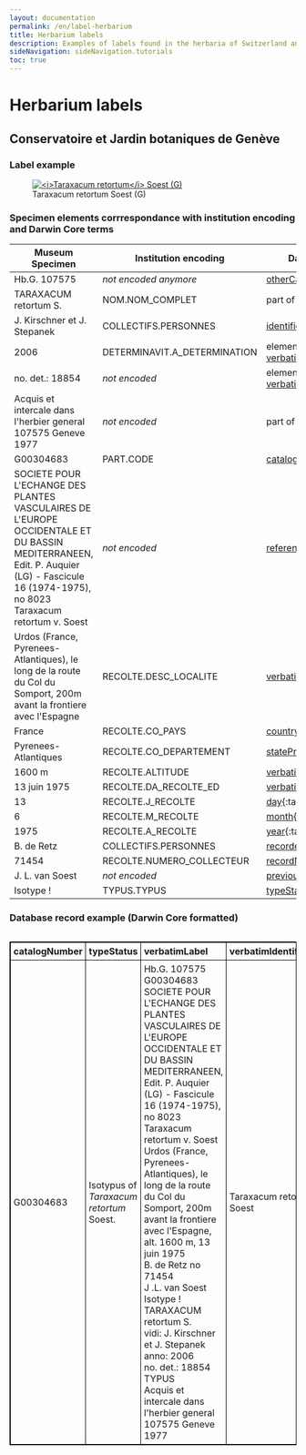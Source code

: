 ```yaml
---
layout: documentation
permalink: /en/label-herbarium
title: Herbarium labels
description: Examples of labels found in the herbaria of Switzerland and their corresponding Darwin Core encoding
sideNavigation: sideNavigation.tutorials
toc: true
---
```


<head>
  <!-- Lightbox2 CSS -->
  <link href="https://cdnjs.cloudflare.com/ajax/libs/lightbox2/2.11.3/css/lightbox.min.css" rel="stylesheet">
  
  <!-- Lightbox2 JavaScript -->
  <script src="https://cdnjs.cloudflare.com/ajax/libs/lightbox2/2.11.3/js/lightbox-plus-jquery.min.js"></script>

  <!-- Zoom.js CSS -->
  <link rel="stylesheet" href="https://cdnjs.cloudflare.com/ajax/libs/zoom.js/0.2.0/css/zoom.min.css">

  <!-- Zoom.js JavaScript -->
  <script src="https://cdnjs.cloudflare.com/ajax/libs/zoom.js/0.2.0/js/zoom.min.js"></script>

</head>

# Herbarium labels

## Conservatoire et Jardin botaniques de Genève

### Label example

<figure class="has-text-centered">
  <a href="/assets/images/categories/Label_Herbarium_G_G00304683.jpg" data-lightbox="image-1" data-title='<a href="https://www.ville-ge.ch/musinfo/bd/cjb/chg/" target="_blank">Conservatoire et Jardin botaniques de Genève</a>' data-action="zoom">
    <img src="/assets/images/categories/Label_Herbarium_G_G00304683.jpg" alt="<i>Taraxacum retortum</i> Soest (G)" />
  </a>
  <figcaption>Taraxacum retortum Soest (G)</figcaption>
</figure>

### Specimen elements corrrespondance with institution encoding and Darwin Core terms

| Museum Specimen | Institution encoding | Darwin Core correspondance |
| --------------- | -------------------- | -------------------------- |
| Hb.G. 107575 | _not encoded anymore_ | [otherCatalogNumbers](https://dwc.tdwg.org/terms/#dwc:otherCatalogNumbers){:target="_blank"} |
| TARAXACUM retortum S. | NOM.NOM_COMPLET | part of [verbatimLabel](https://dwc.tdwg.org/terms/#dwc:verbatimLabel){:target="_blank"} |
| J. Kirschner et J. Stepanek | COLLECTIFS.PERSONNES | [identifiedBy](https://dwc.tdwg.org/terms/#dwc:identifiedBy){:target="_blank"} |
| 2006 | DETERMINAVIT.A_DETERMINATION | element in [verbatimLabel](https://dwc.tdwg.org/terms/#dwc:verbatimLabel){:target="_blank"} |
| no. det.: 18854 | _not encoded_ | element in [verbatimLabel](https://dwc.tdwg.org/terms/#dwc:verbatimLabel){:target="_blank"} |
| Acquis et intercale dans l'herbier general 107575 Geneve 1977 | _not encoded_ | part of [verbatimLabel](https://dwc.tdwg.org/terms/#dwc:verbatimLabel){:target="_blank"} |
| G00304683 | PART.CODE | [catalogNumber](https://dwc.tdwg.org/terms/#dwc:catalogNumber){:target="_blank"} |
| SOCIETE POUR L'ECHANGE DES PLANTES VASCULAIRES DE L'EUROPE OCCIDENTALE ET DU BASSIN MEDITERRANEEN, Edit. P. Auquier (LG) - Fascicule 16 (1974-1975), no 8023 Taraxacum retortum v. Soest | _not encoded_ | [references](https://dwc.tdwg.org/terms/#dcterms:references){:target="_blank"} |
| Urdos (France, Pyrenees-Atlantiques), le long de la route du Col du Somport, 200m avant la frontiere avec l'Espagne | RECOLTE.DESC_LOCALITE | [verbatimLocality](https://dwc.tdwg.org/terms/#dwc:verbatimLocality){:target="_blank"} |
| France | RECOLTE.CO_PAYS | [country](https://dwc.tdwg.org/terms/#dwc:country){:target="_blank"} |
| Pyrenees-Atlantiques | RECOLTE.CO_DEPARTEMENT | [stateProvince](https://dwc.tdwg.org/terms/#dwc:stateProvince){:target="_blank"} |
| 1600 m | RECOLTE.ALTITUDE | [verbatimElevation](https://dwc.tdwg.org/terms/#dwc:verbatimElevation){:target="_blank"} |
| 13 juin 1975 | RECOLTE.DA_RECOLTE_ED | [verbatimEventDate](https://dwc.tdwg.org/terms/#dwc:verbatimEventDate){:target="_blank"} |
| 13 | RECOLTE.J_RECOLTE | [day](https://dwc.tdwg.org/terms/#dwc:day){:target="_blank"} |
| 6 | RECOLTE.M_RECOLTE | [month](https://dwc.tdwg.org/terms/#dwc:month){:target="_blank"} |
| 1975 | RECOLTE.A_RECOLTE | [year](https://dwc.tdwg.org/terms/#dwc:year){:target="_blank"} |
| B. de Retz | COLLECTIFS.PERSONNES | [recordedBy](https://dwc.tdwg.org/terms/#dwc:recordedBy){:target="_blank"} |
| 71454 | RECOLTE.NUMERO_COLLECTEUR | [recordNumber](https://dwc.tdwg.org/terms/#dwc:recordNumber){:target="_blank"} |
| J. L. van Soest | _not encoded_ | [previousIdentifications](https://dwc.tdwg.org/terms/#dwc:previousIdentifications){:target="_blank"} |
| Isotype ! | TYPUS.TYPUS | [typeStatus](https://dwc.tdwg.org/terms/#dwc:typeStatus){:target="_blank"} |


### Database record example (Darwin Core formatted)

<div style="overflow-x: auto;">
  <table style="background-color: {{ site.data.colors.lightgreen.transparency }}; width: 100%; border-collapse: collapse; border: 1px solid black;">
    <tr>
      <th style="text-align: left; vertical-align: middle; border: 1px solid black; padding: 5px; background-color: {{ site.data.colors.lightgreen.background }};">catalogNumber</th>
      <th style="text-align: left; vertical-align: middle; border: 1px solid black; padding: 5px; background-color: {{ site.data.colors.lightgreen.background }};">typeStatus</th>
      <th style="text-align: left; width: 40%; vertical-align: middle; border: 1px solid black; padding: 5px; background-color: {{ site.data.colors.lightgreen.background }};">verbatimLabel</th>
      <th style="text-align: left; vertical-align: middle; border: 1px solid black; padding: 5px; background-color: {{ site.data.colors.lightgreen.background }};">verbatimIdentification</th>
      <th style="text-align: left; vertical-align: middle; border: 1px solid black; padding: 5px; background-color: {{ site.data.colors.lightgreen.background }};">acceptedNameUsage</th>
      <th style="text-align: left; vertical-align: middle; border: 1px solid black; padding: 5px; background-color: {{ site.data.colors.lightgreen.background }};">scientificName</th>
      <th style="text-align: left; vertical-align: middle; border: 1px solid black; padding: 5px; background-color: {{ site.data.colors.lightgreen.background }};">genus</th>
      <th style="text-align: left; vertical-align: middle; border: 1px solid black; padding: 5px; background-color: {{ site.data.colors.lightgreen.background }};">specificEpithet</th>
      <th style="text-align: left; vertical-align: middle; border: 1px solid black; padding: 5px; background-color: {{ site.data.colors.lightgreen.background }};">scientificNameAuthorship</th>
      <th style="text-align: left; vertical-align: middle; border: 1px solid black; padding: 5px; background-color: {{ site.data.colors.lightgreen.background }};">recordedBy</th>
      <th style="text-align: left; vertical-align: middle; border: 1px solid black; padding: 5px; background-color: {{ site.data.colors.lightgreen.background }};">recordedNumber</th>
      <th style="text-align: left; vertical-align: middle; border: 1px solid black; padding: 5px; background-color: {{ site.data.colors.lightgreen.background }};">identifiedBy</th>
      <th style="text-align: left; vertical-align: middle; border: 1px solid black; padding: 5px; background-color: {{ site.data.colors.lightgreen.background }};">dateIdentified</th>
      <th style="text-align: left; vertical-align: middle; border: 1px solid black; padding: 5px; background-color: {{ site.data.colors.lightgreen.background }};">verbatimLocality</th>
      <th style="text-align: left; vertical-align: middle; border: 1px solid black; padding: 5px; background-color: {{ site.data.colors.lightgreen.background }};">country</th>
      <th style="text-align: left; vertical-align: middle; border: 1px solid black; padding: 5px; background-color: {{ site.data.colors.lightgreen.background }};">stateProvince</th>
      <th style="text-align: left; vertical-align: middle; border: 1px solid black; padding: 5px; background-color: {{ site.data.colors.lightgreen.background }};">county</th>
      <th style="text-align: left; vertical-align: middle; border: 1px solid black; padding: 5px; background-color: {{ site.data.colors.lightgreen.background }};">locality</th>
      <th style="text-align: left; vertical-align: middle; border: 1px solid black; padding: 5px; background-color: {{ site.data.colors.lightgreen.background }};">verbatimElevation</th>
      <th style="text-align: left; vertical-align: middle; border: 1px solid black; padding: 5px; background-color: {{ site.data.colors.lightgreen.background }};">minimumElevationInMeters</th>
      <th style="text-align: left; vertical-align: middle; border: 1px solid black; padding: 5px; background-color: {{ site.data.colors.lightgreen.background }};">verbatimEventDate</th>
      <th style="text-align: left; vertical-align: middle; border: 1px solid black; padding: 5px; background-color: {{ site.data.colors.lightgreen.background }};">day</th>
      <th style="text-align: left; vertical-align: middle; border: 1px solid black; padding: 5px; background-color: {{ site.data.colors.lightgreen.background }};">month</th>
      <th style="text-align: left; vertical-align: middle; border: 1px solid black; padding: 5px; background-color: {{ site.data.colors.lightgreen.background }};">year</th>
      <th style="text-align: left; vertical-align: middle; border: 1px solid black; padding: 5px; background-color: {{ site.data.colors.lightgreen.background }};">eventDate</th>
      <th style="text-align: left; vertical-align: middle; border: 1px solid black; padding: 5px; background-color: {{ site.data.colors.lightgreen.background }};">otherCatalogNumbers</th>
    </tr>
    <tr>
      <td style="border: 1px solid black; padding: 5px;">G00304683</td>
      <td style="border: 1px solid black; padding: 5px;">Isotypus of <i>Taraxacum retortum</i> Soest.</td>
      <td style="border: 1px solid black; padding: 5px;">Hb.G. 107575<br> G00304683<br> SOCIETE POUR L'ECHANGE DES PLANTES VASCULAIRES DE L'EUROPE OCCIDENTALE ET DU BASSIN MEDITERRANEEN, Edit. P. Auquier (LG) - Fascicule 16 (1974-1975), no 8023 Taraxacum retortum v. Soest<br> Urdos (France, Pyrenees-Atlantiques), le long de la route du Col du Somport, 200m avant la frontiere avec l'Espagne, alt. 1600 m, 13 juin 1975<br> B. de Retz no 71454<br> J .L. van Soest<br> Isotype !<br> TARAXACUM retortum S.<br> vidi: J. Kirschner et J. Stepanek<br> anno: 2006<br> no. det.: 18854<br> TYPUS<br> Acquis et intercale dans l'herbier general 107575 Geneve 1977</td>
      <td style="border: 1px solid black; padding: 5px;">Taraxacum retortum v. Soest</td>
      <td style="border: 1px solid black; padding: 5px;"><i>Taraxacum retortum</i> Soest</td>
      <td style="border: 1px solid black; padding: 5px;"><i>Taraxacum retortum</i> Soest</td>
      <td style="border: 1px solid black; padding: 5px;">Taraxacum</td>
      <td style="border: 1px solid black; padding: 5px;">retortum</td>
      <td style="border: 1px solid black; padding: 5px;">Soest</td>
      <td style="border: 1px solid black; padding: 5px;">de Retz Bernard Guy Gaston</td>
      <td style="border: 1px solid black; padding: 5px;">71454</td>
      <td style="border: 1px solid black; padding: 5px;">Kirschner, J. | Stepanek J.</td>
      <td style="border: 1px solid black; padding: 5px;">2006</td>
      <td style="border: 1px solid black; padding: 5px;">Urdos (France, Pyrenees-Atlantiques), le long de la route du Col du Somport, 200m avant la frontiere avec l'Espagne</td>
      <td style="border: 1px solid black; padding: 5px;">France</td>
      <td style="border: 1px solid black; padding: 5px;">Pyrenees-Atlantiques</td>
      <td style="border: 1px solid black; padding: 5px;">Urdos</td>
      <td style="border: 1px solid black; padding: 5px;">Col du Somport, 200m before the border with Spain</td>
      <td style="border: 1px solid black; padding: 5px;">alt. 1600 m</td>
      <td style="border: 1px solid black; padding: 5px;">1600</td>
      <td style="border: 1px solid black; padding: 5px;">13 juin 1975</td>
      <td style="border: 1px solid black; padding: 5px;">13</td>
      <td style="border: 1px solid black; padding: 5px;">06</td>
      <td style="border: 1px solid black; padding: 5px;">1975</td>
      <td style="border: 1px solid black; padding: 5px;">1975-06-13</td>
      <td style="border: 1px solid black; padding: 5px;">107575 | 236892/1</td>
    </tr>
  </table>
</div>
